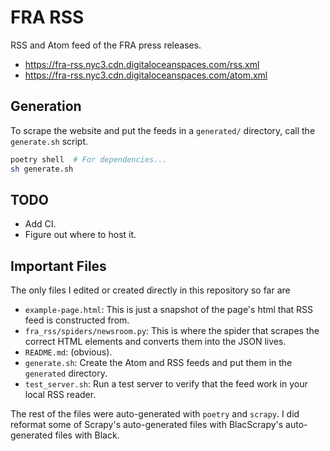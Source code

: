 # FRA RSS

RSS and Atom feed of the FRA press releases.

- https://fra-rss.nyc3.cdn.digitaloceanspaces.com/rss.xml
- https://fra-rss.nyc3.cdn.digitaloceanspaces.com/atom.xml

## Generation

To scrape the website and put the feeds in a `generated/` directory, call the
`generate.sh` script.

```sh
poetry shell  # For dependencies...
sh generate.sh
```

## TODO

- Add CI.
- Figure out where to host it.

## Important Files

The only files I edited or created directly in this repository so far are

- `example-page.html`: This is just a snapshot of the page's html that RSS feed
  is constructed from.
- `fra_rss/spiders/newsroom.py`: This is where the spider that scrapes the
  correct HTML elements and converts them into the JSON lives.
- `README.md`: (obvious).
- `generate.sh`: Create the Atom and RSS feeds and put them in the `generated` directory.
- `test_server.sh`: Run a test server to verify that the feed work in your local RSS reader.

The rest of the files were auto-generated with `poetry` and `scrapy`. I did
reformat some of Scrapy's auto-generated files with BlacScrapy's auto-generated
files with Black.
